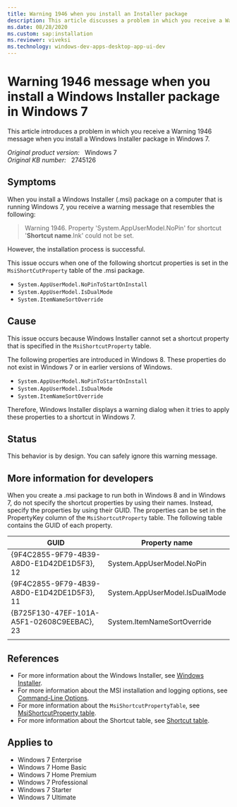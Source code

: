 ```yaml
---
title: Warning 1946 when you install an Installer package
description: This article discusses a problem in which you receive a Warning 1946 message when you install a Windows Installer package in Windows 7.
ms.date: 08/28/2020
ms.custom: sap:installation
ms.reviewer: viveksi
ms.technology: windows-dev-apps-desktop-app-ui-dev
---
```

# Warning 1946 message when you install a Windows Installer package in Windows 7

This article introduces a problem in which you receive a Warning 1946 message when you install a Windows Installer package in Windows 7.

_Original product version:_ &nbsp; Windows 7  
_Original KB number:_ &nbsp; 2745126

## Symptoms

When you install a Windows Installer (.msi) package on a computer that is running Windows 7, you receive a warning message that resembles the following:

> Warning 1946. Property 'System.AppUserModel.NoPin' for shortcut '**Shortcut name**.lnk' could not be set.

However, the installation process is successful.

This issue occurs when one of the following shortcut properties is set in the `MsiShortCutProperty` table of the .msi package.

- `System.AppUserModel.NoPinToStartOnInstall`
- `System.AppUserModel.IsDualMode`
- `System.ItemNameSortOverride`

## Cause

This issue occurs because Windows Installer cannot set a shortcut property that is specified in the `MsiShortcutProperty` table.

The following properties are introduced in Windows 8. These properties do not exist in Windows 7 or in earlier versions of Windows.

- `System.AppUserModel.NoPinToStartOnInstall`
- `System.AppUserModel.IsDualMode`
- `System.ItemNameSortOverride`

Therefore, Windows Installer displays a warning dialog when it tries to apply these properties to a shortcut in Windows 7.

## Status

This behavior is by design. You can safely ignore this warning message.

## More information for developers

When you create a .msi package to run both in Windows 8 and in Windows 7, do not specify the shortcut properties by using their names. Instead, specify the properties by using their GUID. The properties can be set in the PropertyKey column of the `MsiShortcutProperty` table. The following table contains the GUID of each property.

|GUID|Property name|
|---|---|
| {9F4C2855-9F79-4B39-A8D0-E1D42DE1D5F3}, 12|System.AppUserModel.NoPin|
| {9F4C2855-9F79-4B39-A8D0-E1D42DE1D5F3}, 11|System.AppUserModel.IsDualMode|
| {B725F130-47EF-101A-A5F1-02608C9EEBAC}, 23|System.ItemNameSortOverride|
|||

## References

- For more information about the Windows Installer, see [Windows Installer](/windows/win32/msi/windows-installer-portal).
- For more information about the MSI installation and logging options, see [Command-Line Options](/windows/win32/msi/command-line-options).
- For more information about the `MsiShortcutPropertyTable`, see [MsiShortcutProperty table](/windows/win32/msi/msishortcutproperty-table).
- For more information about the Shortcut table, see [Shortcut table](/windows/win32/msi/shortcut-table).

## Applies to

- Windows 7 Enterprise
- Windows 7 Home Basic
- Windows 7 Home Premium
- Windows 7 Professional
- Windows 7 Starter
- Windows 7 Ultimate
